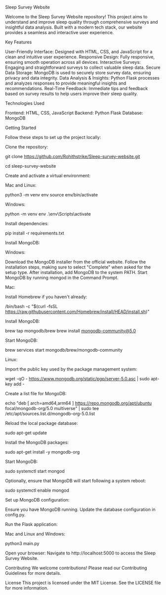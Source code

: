  Sleep Survey Website

 Welcome to the Sleep Survey Website repository! This project aims to understand and improve sleep quality through comprehensive surveys and insightful data analysis. 
 Built with a modern tech stack, our website provides a seamless and interactive user experience.

 Key Features

User-Friendly Interface: Designed with HTML, CSS, and JavaScript for a clean and intuitive user experience.
Responsive Design: Fully responsive, ensuring smooth operation across all devices.
Interactive Surveys: Engaging and straightforward surveys to collect valuable sleep data.
Secure Data Storage: MongoDB is used to securely store survey data, ensuring privacy and data integrity.
Data Analysis & Insights: Python Flask processes and analyzes responses to provide meaningful insights and recommendations.
Real-Time Feedback: Immediate tips and feedback based on survey results to help users improve their sleep quality.

Technologies Used

Frontend: HTML, CSS, JavaScript
Backend: Python Flask
Database: MongoDB

Getting Started

Follow these steps to set up the project locally:

Clone the repository:

git clone https://github.com/Rohithstrike/Sleep-survey-website.git

cd sleep-survey-website

Create and activate a virtual environment:

Mac and Linux:

python3 -m venv env
source env/bin/activate

Windows:

python -m venv env
.\env\Scripts\activate

Install dependencies:

pip install -r requirements.txt

Install MongoDB:

Windows:

Download the MongoDB installer from the official website.
Follow the installation steps, making sure to select "Complete" when asked for the setup type.
After installation, add MongoDB to the system PATH.
Start MongoDB by running mongod in the Command Prompt.

Mac:

Install Homebrew if you haven't already:

/bin/bash -c "$(curl -fsSL https://raw.githubusercontent.com/Homebrew/install/HEAD/install.sh)"

Install MongoDB:

brew tap mongodb/brew
brew install mongodb-community@5.0

Start MongoDB:

brew services start mongodb/brew/mongodb-community

Linux:

Import the public key used by the package management system:

wget -qO - https://www.mongodb.org/static/pgp/server-5.0.asc | sudo apt-key add -

Create a list file for MongoDB:

echo "deb [ arch=amd64,arm64 ] https://repo.mongodb.org/apt/ubuntu focal/mongodb-org/5.0 multiverse" | sudo tee /etc/apt/sources.list.d/mongodb-org-5.0.list

Reload the local package database:

sudo apt-get update

Install the MongoDB packages:

sudo apt-get install -y mongodb-org

Start MongoDB:

sudo systemctl start mongod

Optionally, ensure that MongoDB will start following a system reboot:

sudo systemctl enable mongod

Set up MongoDB configuration:

Ensure you have MongoDB running.
Update the database configuration in config.py.

Run the Flask application:

Mac and Linux and Windows:

python3 main.py

Open your browser:
Navigate to http://localhost:5000 to access the Sleep Survey Website.

Contributing
We welcome contributions! Please read our Contributing Guidelines for more details.

License
This project is licensed under the MIT License. See the LICENSE file for more information.

